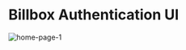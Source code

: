 # Billbox Authentication UI

![home-page-1](https://sourceforge.net/p/billbox/svn/HEAD/tree/assets/home-page-1.jpeg?format=raw)
